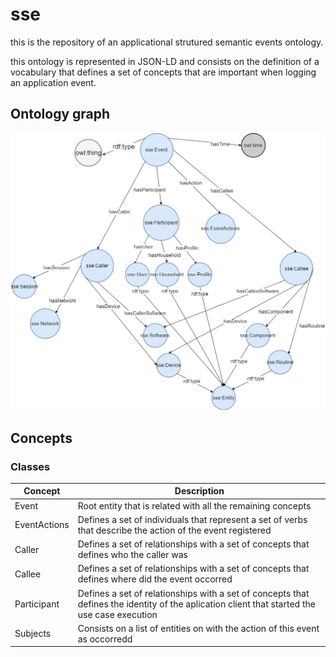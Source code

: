 # sse
this is the repository of an applicational strutured semantic events ontology.  

this ontology is represented in JSON-LD and consists on the definition of a vocabulary that defines a set of concepts that are important when logging an application event. 

## Ontology graph


![Ontology Graph](images/OntologiaSSE.png)

## Concepts 
### Classes 

|Concept|Description|
|-------|-----------|
|Event|Root entity that is related with all the remaining concepts|
|EventActions|Defines a set of individuals that represent a set of verbs that describe the action of the event registered|
|Caller|Defines a set of relationships with a set of concepts that defines who the caller was|
|Callee|Defines a set of relationships with a set of concepts that defines where did the event occorred|
|Participant|Defines a set of relationships with a set of concepts that defines the identity of the aplication client that started the use case execution|
|Subjects|Consists on a list of entities on with the action of this event as occorredd|
